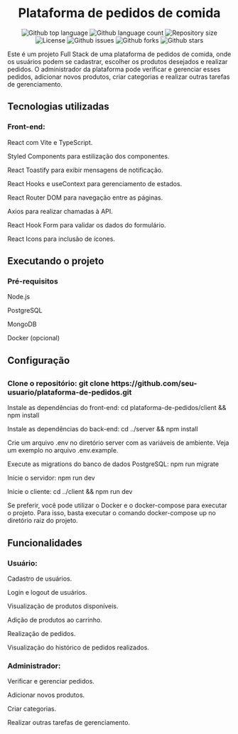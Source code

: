 <h1 align="center">Plataforma de pedidos de comida</h1>

<p align="center">
  <img alt="Github top language" src="https://img.shields.io/github/languages/top/TexLuciano/frontburger?color=DC143C">

  <img alt="Github language count" src="https://img.shields.io/github/languages/count/TexLuciano/frontburger?color=DC143C">

  <img alt="Repository size" src="https://img.shields.io/github/repo-size/TexLuciano/frontburger?color=DC143C">

  <img alt="License" src="https://img.shields.io/github/license/TexLuciano/frontburger?color=DC143C">

   <img alt="Github issues" src="https://img.shields.io/github/issues/TexLuciano/frontburger?color=DC143C" /> 

   <img alt="Github forks" src="https://img.shields.io/github/forks/TexLuciano/frontburger?color=DC143C" /> 

   <img alt="Github stars" src="https://img.shields.io/github/stars/TexLuciano/frontburger?color=DC143C" /> 
</p>


<p>Este é um projeto Full Stack de uma plataforma de pedidos de comida, onde os usuários podem se cadastrar, 
escolher os produtos desejados e realizar pedidos. O administrador da plataforma pode verificar e gerenciar esses pedidos, 
adicionar novos produtos, criar categorias e realizar outras tarefas de gerenciamento.</p>

<h2>Tecnologias utilizadas</h2>

<h3>Front-end:</h3>
<p>React com Vite e TypeScript.</p>
<p>Styled Components para estilização dos componentes.</p>
<p>React Toastify para exibir mensagens de notificação.</p>
<p>React Hooks e useContext para gerenciamento de estados.</p>
<p>React Router DOM para navegação entre as páginas.</p>
<p>Axios para realizar chamadas à API.</p>
<p>React Hook Form para validar os dados do formulário.</p>
<p>React Icons para inclusão de ícones.</p>

  
<h2>Executando o projeto</h2>

<h3>Pré-requisitos</h3>
<p>Node.js</p>
<p>PostgreSQL</p>
<p>MongoDB</p>
<p>Docker (opcional)</p>
  
<h2>Configuração<h2>

<h3>Clone o repositório: git clone https://github.com/seu-usuario/plataforma-de-pedidos.git</h3>
  
<p>Instale as dependências do front-end: cd plataforma-de-pedidos/client && npm install<p>
<p>Instale as dependências do back-end: cd ../server && npm install<p>
<p>Crie um arquivo .env no diretório server com as variáveis de ambiente. Veja um exemplo no arquivo .env.example.<p>
<p>Execute as migrations do banco de dados PostgreSQL: npm run migrate<p>
<p>Inicie o servidor: npm run dev<p>
<p>Inicie o cliente: cd ../client && npm run dev<p>
<p>Se preferir, você pode utilizar o Docker e o docker-compose para executar o projeto. Para isso, basta executar o comando docker-compose up no diretório raiz do projeto.<p>

<h2>Funcionalidades</h2>
  
<h3>Usuário:</h3>

<p>Cadastro de usuários.</p>
<p>Login e logout de usuários.</p>
<p>Visualização de produtos disponíveis.</p>
<p>Adição de produtos ao carrinho.</p>
<p>Realização de pedidos.</p>
<p>Visualização do histórico de pedidos realizados.</p>
  
<h3>Administrador:</h3>
<p>Verificar e gerenciar pedidos.</p>
<p>Adicionar novos produtos.</p>
<p>Criar categorias.</p>
<p>Realizar outras tarefas de gerenciamento.</p>
  

